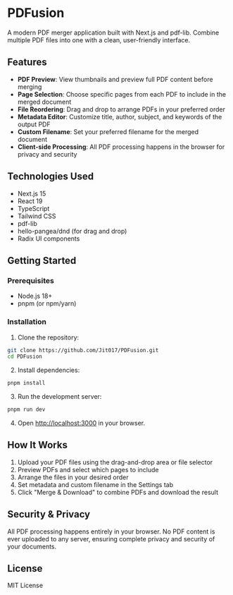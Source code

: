 # PDFusion

A modern PDF merger application built with Next.js and pdf-lib. Combine multiple PDF files into one with a clean, user-friendly interface.

## Features

- **PDF Preview**: View thumbnails and preview full PDF content before merging
- **Page Selection**: Choose specific pages from each PDF to include in the merged document
- **File Reordering**: Drag and drop to arrange PDFs in your preferred order
- **Metadata Editor**: Customize title, author, subject, and keywords of the output PDF
- **Custom Filename**: Set your preferred filename for the merged document
- **Client-side Processing**: All PDF processing happens in the browser for privacy and security

## Technologies Used

- Next.js 15
- React 19
- TypeScript
- Tailwind CSS
- pdf-lib
- hello-pangea/dnd (for drag and drop)
- Radix UI components

## Getting Started

### Prerequisites

- Node.js 18+ 
- pnpm (or npm/yarn)

### Installation

1. Clone the repository:
```bash
git clone https://github.com/Jit017/PDFusion.git
cd PDFusion
```

2. Install dependencies:
```bash
pnpm install
```

3. Run the development server:
```bash
pnpm run dev
```

4. Open [http://localhost:3000](http://localhost:3000) in your browser.

## How It Works

1. Upload your PDF files using the drag-and-drop area or file selector
2. Preview PDFs and select which pages to include
3. Arrange the files in your desired order
4. Set metadata and custom filename in the Settings tab
5. Click "Merge & Download" to combine PDFs and download the result

## Security & Privacy

All PDF processing happens entirely in your browser. No PDF content is ever uploaded to any server, ensuring complete privacy and security of your documents.

## License

MIT License 